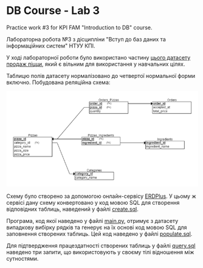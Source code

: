 # DB Course - Lab 3
Practice work #3 for KPI FAM "Introduction to DB" course.

Лабораторна робота №3 з дісципліни "Вступ до баз даних та інформаційних систем" НТУУ КПІ.

У ході лабораторної роботи було використано частину [цього датасету продаж піцци](https://www.kaggle.com/datasets/shilongzhuang/pizza-sales), який є вільним для використання у навчальних цілях.

Таблицю полів датасету нормалізовано до четвертої нормальної форми включно. Побудована реляційна схема:

![relational_schema.png](./relational_schema.png)

Схему було створено за допомогою онлайн-сервісу [ERDPlus](https://erdplus.com). У цьому ж сервісі дану схему конвертовано у код мовою SQL для створення відповідних таблиць, наведений у файлі [create.sql](./create.sql).

Програма, код якої наведено у файлі [main.py](./main.py), отримує з датасету випадкову вибірку рядків та генерує на їх основі код мовою SQL для заповнення створених таблиць. Цей код наведено у файлі [populate.sql](./populate.sql).

Для підтвердження працездатності створених таблиць у файлі [query.sql](./query.sql) наведено три запити, що використовують у своєму тілі відношення між сутностями.
